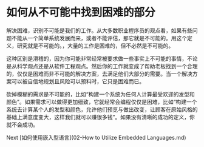 # 如何从不可能中找到困难的部分

解决困难，识别不可能是我们的工作。从大多数职业程序员的观点看，如果有些问题不能从一个简单系统发展而来，或者不能评估，那它就是不可能的。用这个定义，研究就是不可能的。，大量的工作是困难的，但不必然是不可能的。

这种区别是滑稽的，因为你可能非常经常被要求做一些事实上不可能的事情，不论是从科学观点还是从软件工程观点。然后你的工作就变成了帮助老板找到一个合理的，仅仅是困难而非不可能的解决方案，去满足他们大部分的需要。当一个解决方案可以被自信地规划且风险可以预料时，它只是困难而已。

砍掉模糊的需求是不可能的，比如“构建一个系统为任何人计算最受欢迎的发型和颜色”。如果需求可以做得更加细致，它就经常会编程仅仅是困难，比如“构建一个系统去计算某个人的发型和颜色，允许他们预览与做出改变，让顾客在原始风格的基础上满意度变大，这样我们就可以赚很多钱”。如果没有清晰的成功的定义，你就不会成功。

Next [如何使用嵌入型语言](02-How to Utilize Embedded Languages.md)

